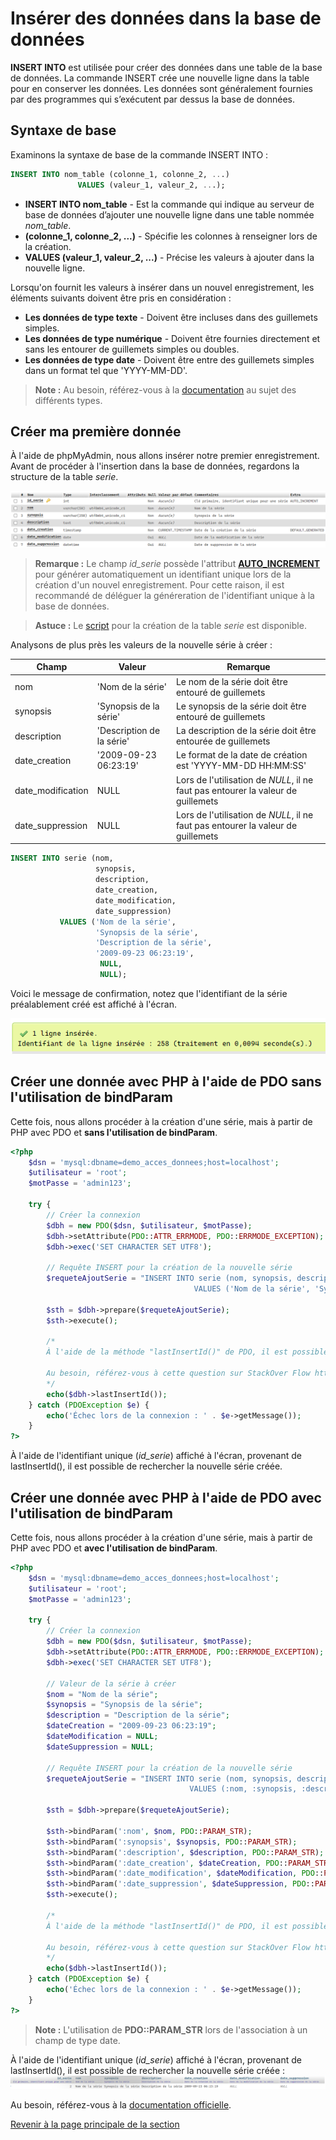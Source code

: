 # Insérer des données dans la base de données

__INSERT INTO__ est utilisée pour créer des données dans une table de la base de données. La commande INSERT crée une nouvelle ligne dans la table pour en conserver les données. Les données sont généralement fournies par des programmes qui s’exécutent par dessus la base de données.

## Syntaxe de base

Examinons la syntaxe de base de la commande INSERT INTO :

```sql
INSERT INTO nom_table (colonne_1, colonne_2, ...)
               VALUES (valeur_1, valeur_2, ...);
```

- __INSERT INTO nom\_table__ - Est la commande qui indique au serveur de base de données d’ajouter une nouvelle ligne dans une table nommée _nom\_table_.
- __(colonne_1, colonne_2, ...)__ - Spécifie les colonnes à renseigner lors de la création.
- __VALUES (valeur_1, valeur_2, ...)__ - Précise les valeurs à ajouter dans la nouvelle ligne.

Lorsqu'on fournit les valeurs à insérer dans un nouvel enregistrement, les éléments suivants doivent être pris en considération :

- __Les données de type texte__ - Doivent être incluses dans des guillemets simples.
- __Les données de type numérique__ - Doivent être fournies directement et sans les entourer de guillemets simples ou doubles.
- __Les données de type date__ - Doivent être entre des guillemets simples dans un format tel que 'YYYY-MM-DD'.

>**Note :** Au besoin, référez-vous à la [documentation](https://dev.mysql.com/doc/refman/8.0/en/data-types.html) au sujet des différents types.

## Créer ma première donnée

À l'aide de phpMyAdmin, nous allons insérer notre premier enregistrement. Avant de procéder à l'insertion dans la base de données, regardons la structure de la table _serie_.

![Structure de la table série.](../images/structure-table-serie.PNG)

>**Remarque :** Le champ _id\_serie_ possède l'attribut __[AUTO_INCREMENT](https://dev.mysql.com/doc/refman/8.0/en/example-auto-increment.html)__ pour générer automatiquement un identifiant unique lors de la création d'un nouvel enregistrement. Pour cette raison, il est recommandé de déléguer la généreration de l'identifiant unique à la base de données.

>**Astuce :** Le [script](../src/exemple-interaction-bd/creation-table-serie.sql) pour la création de la table _serie_ est disponible.

Analysons de plus près les valeurs de la nouvelle série à créer :

| Champ | Valeur | Remarque |
|---|---|---|
| nom | 'Nom de la série' | Le nom de la série doit être entouré de guillemets |
| synopsis | 'Synopsis de la série' | Le synopsis de la série doit être entouré de guillemets |
| description | 'Description de la série' | La description de la série doit être entourée de guillemets |
| date_creation | '2009-09-23 06:23:19' | Le format de la date de création est 'YYYY-MM-DD HH:MM:SS' |
| date\_modification | NULL | Lors de l'utilisation de _NULL_, il ne faut pas entourer la valeur de guillemets |
| date\_suppression | NULL | Lors de l'utilisation de _NULL_, il ne faut pas entourer la valeur de guillemets |

```sql
INSERT INTO serie (nom,
                   synopsis,
                   description,
                   date_creation,
                   date_modification,
                   date_suppression)
           VALUES ('Nom de la série',
                   'Synopsis de la série',
                   'Description de la série',
                   '2009-09-23 06:23:19',
                    NULL,
                    NULL);
```

Voici le message de confirmation, notez que l'identifiant de la série préalablement créé est affiché à l'écran.

![Message de confirmation suite à l'insertion de la série](../images/confirmation-phpmyadmin-insert.PNG)

## Créer une donnée avec PHP à l'aide de PDO sans l'utilisation de bindParam

Cette fois, nous allons procéder à la création d'une série, mais à partir de PHP avec PDO et __sans l'utilisation de bindParam__.

```php
<?php
    $dsn = 'mysql:dbname=demo_acces_donnees;host=localhost';
    $utilisateur = 'root';
    $motPasse = 'admin123';

    try {
        // Créer la connexion
        $dbh = new PDO($dsn, $utilisateur, $motPasse);
        $dbh->setAttribute(PDO::ATTR_ERRMODE, PDO::ERRMODE_EXCEPTION);
        $dbh->exec('SET CHARACTER SET UTF8');

        // Requête INSERT pour la création de la nouvelle série
        $requeteAjoutSerie = "INSERT INTO serie (nom, synopsis, description, date_creation, date_modification, date_suppression)
                                         VALUES ('Nom de la série', 'Synopsis de la série', 'Description de la série', '2009-09-23 06:23:19', NULL, NULL)";

        $sth = $dbh->prepare($requeteAjoutSerie);
        $sth->execute();

        /*
        À l'aide de la méthode "lastInsertId()" de PDO, il est possible de récupérer l'identifiant unique de la série créée (id_serie).

        Au besoin, référez-vous à cette question sur StackOver Flow https://stackoverflow.com/questions/17112852/get-the-new-record-primary-key-id-from-mysql-insert-query.
        */
        echo($dbh->lastInsertId());
    } catch (PDOException $e) {
        echo('Échec lors de la connexion : ' . $e->getMessage());
    }
?>
```

À l'aide de l'identifiant unique (_id\_serie_) affiché à l'écran, provenant de lastInsertId(), il est possible de rechercher la nouvelle série créée.

## Créer une donnée avec PHP à l'aide de PDO avec l'utilisation de bindParam

Cette fois, nous allons procéder à la création d'une série, mais à partir de PHP avec PDO et __avec l'utilisation de bindParam__.

```php
<?php
    $dsn = 'mysql:dbname=demo_acces_donnees;host=localhost';
    $utilisateur = 'root';
    $motPasse = 'admin123';

    try {
        // Créer la connexion
        $dbh = new PDO($dsn, $utilisateur, $motPasse);
        $dbh->setAttribute(PDO::ATTR_ERRMODE, PDO::ERRMODE_EXCEPTION);
        $dbh->exec('SET CHARACTER SET UTF8');

        // Valeur de la série à créer
        $nom = "Nom de la série";
        $synopsis = "Synopsis de la série";
        $description = "Description de la série";
        $dateCreation = "2009-09-23 06:23:19";
        $dateModification = NULL;
        $dateSuppression = NULL;

        // Requête INSERT pour la création de la nouvelle série
        $requeteAjoutSerie = "INSERT INTO serie (nom, synopsis, description, date_creation, date_modification, date_suppression)
                                        VALUES (:nom, :synopsis, :description, :date_creation, :date_modification, :date_suppression)";

        $sth = $dbh->prepare($requeteAjoutSerie);

        $sth->bindParam(':nom', $nom, PDO::PARAM_STR);
        $sth->bindParam(':synopsis', $synopsis, PDO::PARAM_STR);
        $sth->bindParam(':description', $description, PDO::PARAM_STR);
        $sth->bindParam(':date_creation', $dateCreation, PDO::PARAM_STR);
        $sth->bindParam(':date_modification', $dateModification, PDO::PARAM_STR);
        $sth->bindParam(':date_suppression', $dateSuppression, PDO::PARAM_STR);
        $sth->execute();

        /*
        À l'aide de la méthode "lastInsertId()" de PDO, il est possible de récupérer l'identifiant unique de la série créée (id_serie).

        Au besoin, référez-vous à cette question sur StackOver Flow https://stackoverflow.com/questions/17112852/get-the-new-record-primary-key-id-from-mysql-insert-query.
        */
        echo($dbh->lastInsertId());
    } catch (PDOException $e) {
        echo('Échec lors de la connexion : ' . $e->getMessage());
    }
?>
```

>**Note :** L'utilisation de __PDO::PARAM_STR__ lors de l'association à un champ de type date.

À l'aide de l'identifiant unique (_id\_serie_) affiché à l'écran, provenant de lastInsertId(), il est possible de rechercher la nouvelle série créée :
![Affichage de la nouvelle série créée à partir du PHP](../images/serie-cree-via-php.PNG)

Au besoin, référez-vous à la [documentation officielle](https://dev.mysql.com/doc/refman/8.0/en/insert.html).

[Revenir à la page principale de la section](README.md)

